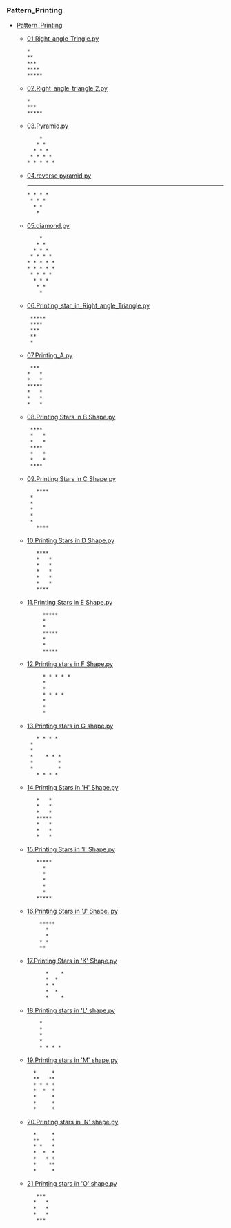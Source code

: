 ### Pattern_Printing

- [Pattern_Printing](https://github.com/Kushal997-das/Pattern_Printing) 
  - [01.Right_angle_Tringle.py  ](https://github.com/Kushal997-das/Pattern_Printing/blob/master/01.Right_angle_Tringle.py)<br>
     
        *
        **
        ***
        ****
        *****
        
  - [02.Right_angle_triangle 2.py](https://github.com/Kushal997-das/Pattern_Printing/blob/master/02.Right_angle_triangle%202.py)<br>
      
        *
        ***
        *****
        
   - [03.Pyramid.py](https://github.com/Kushal997-das/Pattern_Printing/blob/master/03.Pyramid.py)<br>
         
             *
            * *
           * * *
          * * * *
         * * * * *
         
   - [04.reverse pyramid.py ](https://github.com/Kushal997-das/Pattern_Printing/blob/master/04.reverse%20pyramid.py)
        
        * * * * *
         * * * *
          * * *
           * *
            *
            
   - [05.diamond.py ](https://github.com/Kushal997-das/Pattern_Printing/blob/master/05.diamond.py)
   
             *
            * *
           * * *
          * * * *
         * * * * *
         * * * * *
          * * * *
           * * *
            * *
             *
             
    - [06.Printing_star_in_Right_angle_Triangle.py](https://github.com/Kushal997-das/Pattern_Printing/blob/master/06.Printing_star_in_Right_angle_Triangle.py)        
    
           *****
           ****
           ***
           **
           *
           
           
     - [07.Printing_A.py ](https://github.com/Kushal997-das/Pattern_Printing/blob/master/07.Printing_A.py)
     
            ***
           *   *
           *   *
           *****
           *   *
           *   *
           *   *
      
      
     - [08.Printing Stars in B Shape.py](https://github.com/Kushal997-das/Pattern_Printing/blob/master/08.Printing%20Stars%20%20in%20B%20Shape.py)
            
            **** 
            *   *
            *   *
            **** 
            *   *
            *   *
            **** 
            
     - [09.Printing Stars in C Shape.py](https://github.com/Kushal997-das/Pattern_Printing/blob/master/09.Printing%20Stars%20in%20C%20Shape.py)   
      
      
          
              ****
            *
            *
            *
            *
            *
              ****
             
     - [10.Printing Stars in D Shape.py](https://github.com/Kushal997-das/Pattern_Printing/blob/master/10.Printing%20Stars%20in%20D%20Shape.py)   
      
              ****
              *   *
              *   *
              *   *
              *   *
              *   *
              ****
              
     - [11.Printing Stars in E Shape.py](https://github.com/Kushal997-das/Pattern_Printing/blob/master/11.Printing%20Stars%20in%20E%20Shape.py)   
                
                *****
                *
                *
                *****
                *
                *
                *****
     - [12.Printing stars in F Shape.py](https://github.com/Kushal997-das/Pattern_Printing/blob/master/12.Printing%20stars%20in%20F%20Shape.py)
     
               
                * * * * *
                *
                *
                * * * *
                *
                *
                *     
     - [13.Printing stars in G shape.py](https://github.com/Kushal997-das/Pattern_Printing/blob/master/13.Printing%20stars%20in%20G%20shape.py)
          
          
              * * * *
            *
            *
            *    * * *
            *        *
            *        *
              * * * *
        
     - [14.Printing Stars in 'H' Shape.py](https://github.com/Kushal997-das/Pattern_Printing/blob/master/14.Printing%20Stars%20in%20'H'%20Shape.py) 
     
              *   *
              *   *
              *   *
              *****
              *   *
              *   *
              *   *
      
     - [15.Printing Stars in 'I' Shape.py](https://github.com/Kushal997-das/Pattern_Printing/blob/master/15.%23Printing%20Stars%20in%20'I'%20Shape%20.py)
     

              *****
                *
                *
                *
                *
                *
              *****
 
 
     - [16.Printing Stars in 'J' Shape. py](https://github.com/Kushal997-das/Pattern_Printing/blob/master/16.Printing%20Stars%20in%20'J'%20Shape.py) 

               *****
                 *
                 *
               * *
               **
    - [17.Printing Stars in 'K' Shape.py](https://github.com/Kushal997-das/Pattern_Printing/blob/master/17.Printing%20Stars%20in%20'K'%20Shape.py)
                
                
                *    *
                *  *
                * *
                *  *
                *    *

    - [18.Printing stars in 'L' shape.py](https://github.com/Kushal997-das/Pattern_Printing/blob/master/18.Printing%20stars%20in%20'L'%20shape.py)
    
              *
              *
              *
              *
              * * * *
    - [19.Printing stars in 'M' shape.py](https://github.com/Kushal997-das/Pattern_Printing/blob/master/19.Printing%20stars%20in%20'M'%20shape.py)
      
            *     *
            **   **
            * * * *
            *  *  *
            *     *
            *     *
            *     *
            
     - [20.Printing stars in 'N' shape.py ](https://github.com/Kushal997-das/Pattern_Printing/blob/master/20.Printing%20stars%20in%20'N'%20shape.py)
      
             *     *
             **    *
             * *   *
             *  *  *
             *   * *
             *    **
             *     *
    - [21.Printing stars in 'O' shape.py ](https://github.com/Kushal997-das/Pattern_Printing/blob/master/21.Printing%20stars%20in%20'O'%20shape.py)
    
             ***
            *   *
            *   *
            *   *
             ***
